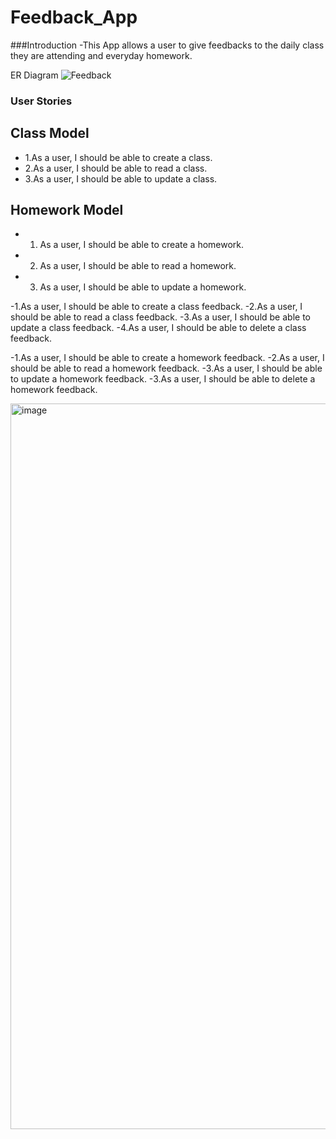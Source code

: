 # Feedback_App

###Introduction
-This App allows a user to give feedbacks to the daily class they are attending and everyday homework. 

ER Diagram
![Feedback](https://user-images.githubusercontent.com/92175379/147987474-70295184-ac7d-464b-8e7f-639b160faab6.png)

### User Stories

## Class Model
* 1.As a user, I should be able to create a class.
* 2.As a user, I should be able to read a class.
* 3.As a user, I should be able to update a class.

## Homework Model
* 1. As a user, I should be able to create a homework.
* 2. As a user, I should be able to read a homework.
* 3. As a user, I should be able to update a homework.

-1.As a user, I should be able to create a class feedback.
-2.As a user, I should be able to read a class feedback.
-3.As a user, I should be able to update a class feedback.
-4.As a user, I should be able to delete a class feedback.

-1.As a user, I should be able to create a homework feedback.
-2.As a user, I should be able to read a homework feedback.
-3.As a user, I should be able to update a homework feedback.
-3.As a user, I should be able to delete a homework feedback.



<img width="1161" alt="image" src="https://user-images.githubusercontent.com/44215076/147988909-78100365-fc91-42b6-bdb7-bd2c25bd4881.png">
